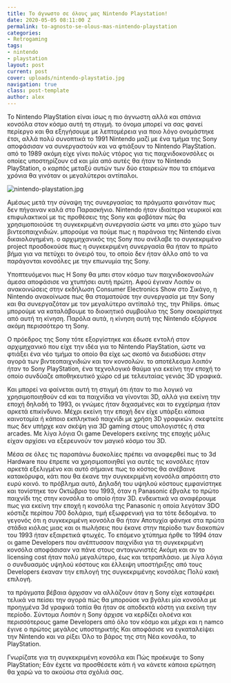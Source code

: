```yaml
---
title: Το άγνωστο σε όλους μας Nintendo Playstation!
date: 2020-05-05 08:11:00 Z
permalink: to-agnosto-se-olous-mas-nintendo-playstation
categories:
- Retrogaming
tags:
- nintendo
- playstation
layout: post
current: post
cover: uploads/nintendo-playstatio.jpg
navigation: true
class: post-template
author: alex
---
```


Το Nintendo PlayStation είναι ίσως η πιο άγνωστη αλλά και σπάνια κονσόλα στον κόσμο αυτή τη στιγμή.  το όνομα μπορεί να σας φανεί περίεργο και θα εξηγήσουμε με λεπτομέρεια για ποιο λόγο ονομάστηκε έτσι,  αλλά πολύ συνοπτικά το 1991 Nintendo μαζί με ένα τμήμα της Sony αποφάσισαν να συνεργαστούν και να φτιάξουν το Nintendo PlayStation.  από το 1989 ακόμη είχε γίνει πολύς ντόρος για τις παιχνιδοκονσόλες οι οποίες υποστηρίζουν cd και μία από αυτές θα ήταν το Nintendo PlayStation,  ο καρπός μεταξύ αυτών των δύο εταιρειών που τα επόμενα χρόνια θα γινόταν οι μεγαλύτεροι αντίπαλοι.

![nintendo-playstation.jpg](/site/uploads/nintendo-playstation.jpg)

Αμέσως μετά την σύναψη της συνεργασίας τα πράγματα φαινόταν πως δεν πήγαιναν καλά στο Παρασκήνιο.  Nintendo ήταν ιδιαίτερα νευρικοί και επιφυλακτικοί με τις  προθέσεις της Sony  και φοβόταν πώς θα χρησιμοποιούσε τη συγκεκριμένη συνεργασία ώστε να μπει στο χώρο των βιντεοπαιχνιδιών.  μπορούμε να πούμε πως η παράνοια της Nintendo είναι δικαιολογημένη. ο αρχιμηχανικός της Sony που ανέλαβε το συγκεκριμένο project προσδοκούσε πως η συγκεκριμένη συνεργασία θα ήταν το πρώτο βήμα για να πετύχει το όνειρό του, το οποίο δεν ήταν άλλο από το να παράγονται κονσόλες με την επωνυμία της Sony.

Υποπτευόμενοι πως Η Sony θα μπει στον κόσμο των παιχνιδοκονσολών  άμεσα αποφάσισε να χτυπήσει αυτή πρώτη.  Αφού έγιναν Λοιπόν οι ανακοινώσεις στην εκδήλωση Cοnsumer Electronics Show στο Σικάγο, η Nintendo ανακοίνωσε πως θα σταματούσε την συνεργασία με την Sony και θα συνεργαζόταν με τον μεγαλύτερο αντίπαλό της, την Philips.  όπως μπορούμε να καταλάβουμε το διοικητικό συμβούλιο της Sony σοκαρίστηκε  από αυτή τη  κίνηση.  Παρόλα αυτά,  η κίνηση αυτή της Nintendo εξόργισε ακόμη περισσότερο τη Sony.

Ο πρόεδρος της Sony τότε εξοργίστηκε και έδωσε εντολή στον αρχιμηχανικό που είχε την ιδέα για το Nintendo PlayStation, ώστε να φτιάξει ένα νέο τμήμα το οποίο θα  είχε ως σκοπό να διεισδύσει στην αγορά των βιντεοπαιχνιδιών και τον κονσολών.  το αποτέλεσμα λοιπόν ήταν το Sony PlayStation,  ένα τεχνολογικό θαύμα για εκείνη την εποχή το οποίο συνδύαζε αποθηκευτικό χώρο cd με τελευταίας γενιάς 3D γραφικά.

Και μπορεί να φαίνεται αυτή τη στιγμή ότι ήταν το πιο λογικό να χρησιμοποιηθούν cd και τα παιχνίδια να γίνονται 3D,  αλλά για εκείνη την εποχή δηλαδή το 1993,  οι γνώμες ήταν διχασμένες και το εγχείρημα ήταν αρκετά επικίνδυνο.  Μέχρι εκείνη την εποχή δεν είχε υπάρξει κάποια καινοτομία ή κάποιο εκπληκτικό παιχνίδι με χρήση 3D γραφικών.  σκεφτείτε  πως δεν υπήρχε καν σκέψη για 3D gaming στους υπολογιστές ή στα arcades.  Με λίγα λόγια Οι game Developers εκείνης της εποχής μόλις είχαν αρχίσει να εξερευνούν τον μαγικό κόσμο του 3D.

Μέσα σε όλες τις παραπάνω δυσκολίες πρέπει να αναφερθεί πως το 3d Hardware που έπρεπε να χρησιμοποιηθεί για αυτές τις κονσόλες ήταν αρκετά εξελιγμένο και αυτό σήμαινε πως το κόστος θα ανέβαινε κατακόρυφα,  κάτι που θα έκανε την συγκεκριμένη κονσόλα απρόσιτη στο ευρύ κοινό.  το πρόβλημα αυτό,  Δηλαδή του υψηλού κόστους εμφανίστηκε και τονίστηκε τον Οκτώβριο του 1993,  όταν η Panasonic έβγαλε το πρώτο παιχνίδι της στην κονσόλα το οποίο ήταν 3D. ενδεικτικά να αναφέρουμε πως για εκείνη την εποχή η κονσόλα της Panasonic η οποία λεγόταν 3DO  κόστιζε περίπου  700 δολάρια,  τιμή εξωφρενική για τα τότε δεδομένα.  το γεγονός ότι η συγκεκριμένη κονσόλα θα ήταν Αποτυχία φάνηκε στα πρώτα στάδια κιόλας μιας και οι πωλήσεις που έκανε στην περίοδο των διακοπών του 1993 ήταν εξαιρετικά φτωχές. Το επόμενο χτύπημα ήρθε το 1994 όταν οι game Developers που ανέπτυσσαν παιχνίδια για τη συγκεκριμένη κονσόλα αποφάσισαν να πάνε στους ανταγωνιστές Ακόμη και αν το licensing cost ήταν πολύ μεγαλύτερο, έως και τετραπλάσιο.  με λίγα λόγια ο συνδυασμός υψηλού κόστους και έλλειψη υποστήριξης από τους Developers έκαναν την επιλογή της συγκεκριμένης κονσόλας Πολύ κακή επιλογή.

τα πράγματα βέβαια άρχισαν να αλλάζουν όταν η Sony είχε καταφέρει τελικά να πείσει την αγορά πώς θα μπορούσε να βγάλει μία κονσόλα με προηγμένα 3d γραφικά τοπία θα ήταν σε αποδεκτά κόστη για εκείνη την περίοδο. Σύντομα Λοιπόν η Sony άρχισε να κερδίζει ολοένα και περισσότερους game Developers από όλο τον κόσμο και μέχρι και η namco έγινε ο πρώτος μεγάλος υποστηρικτής Και αποφάσισε να εγκαταλείψει την Nintendo και να ρίξει Όλο το βάρος της στη Νέα κονσόλα, το PlayStation. 

Γνωρίζατε για τη συγκεκριμένη κονσόλα  και Πώς προέκυψε το Sony PlayStation;  Εάν έχετε να προσθέσετε κάτι ή να κάνετε κάποια ερώτηση θα χαρώ να το ακούσω στα σχόλιά σας.
